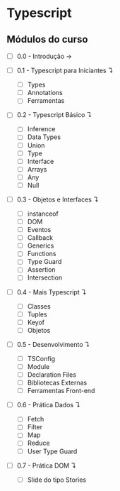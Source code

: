# Typescript

## Módulos do curso

- [ ] 0.0 - Introdução →

- [ ] 0.1 - Typescript para Iniciantes ↴
  - [ ] Types
  - [ ] Annotations
  - [ ] Ferramentas

- [ ] 0.2 - Typescript Básico ↴
  - [ ] Inference
  - [ ] Data Types
  - [ ] Union
  - [ ] Type
  - [ ] Interface
  - [ ] Arrays
  - [ ] Any
  - [ ] Null

- [ ] 0.3 - Objetos e Interfaces ↴
  - [ ] instanceof
  - [ ] DOM
  - [ ] Eventos
  - [ ] Callback
  - [ ] Generics
  - [ ] Functions
  - [ ] Type Guard
  - [ ] Assertion
  - [ ] Intersection

- [ ] 0.4 - Mais Typescript ↴
  - [ ] Classes
  - [ ] Tuples
  - [ ] Keyof
  - [ ] Objetos

- [ ] 0.5 - Desenvolvimento ↴
  - [ ] TSConfig
  - [ ] Module
  - [ ] Declaration Files
  - [ ] Bibliotecas Externas
  - [ ] Ferramentas Front-end

- [ ] 0.6 - Prática Dados ↴
  - [ ] Fetch
  - [ ] Filter
  - [ ] Map
  - [ ] Reduce
  - [ ] User Type Guard

- [ ] 0.7 - Prática DOM ↴
  - [ ] Slide do tipo Stories